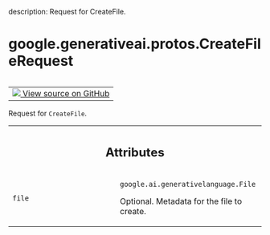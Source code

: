 description: Request for CreateFile.

<div itemscope itemtype="http://developers.google.com/ReferenceObject">
<meta itemprop="name" content="google.generativeai.protos.CreateFileRequest" />
<meta itemprop="path" content="Stable" />
</div>

# google.generativeai.protos.CreateFileRequest

<!-- Insert buttons and diff -->

<table class="tfo-notebook-buttons tfo-api nocontent" align="left">
<td>
  <a target="_blank" href="https://github.com/googleapis/google-cloud-python/tree/main/packages/google-ai-generativelanguage/google/ai/generativelanguage_v1beta/types/file_service.py#L37-L49">
    <img src="https://www.tensorflow.org/images/GitHub-Mark-32px.png" />
    View source on GitHub
  </a>
</td>
</table>



Request for ``CreateFile``.

<!-- Placeholder for "Used in" -->




<!-- Tabular view -->
 <table class="responsive fixed orange">
<colgroup><col width="214px"><col></colgroup>
<tr><th colspan="2"><h2 class="add-link">Attributes</h2></th></tr>

<tr>
<td>

`file`<a id="file"></a>

</td>
<td>

`google.ai.generativelanguage.File`

Optional. Metadata for the file to create.

</td>
</tr>
</table>



